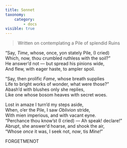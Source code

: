 ```yaml
---
title: Sonnet
taxonomy:
    category:
        - docs
visible: true
---
```


> Written on contemplating a Pile of splendid Ruins

“Say, *Time*, whose, once, yon stately Pile, (I cried)  
Which, now, thou crumbled ruthless with the soil?”  
He answer’d not — but spread his pinions wide,  
And flew, with eager haste, to ampler spoil.  

“Say, then prolific *Fame*, whose breath supplies  
Life to bright works of wonder, what were those?”  
Abash’d with blushes only she replies,  
Like one whose bosom heaves with secret woes.  

Lost in amaze I turn’d my steps aside,  
When, o’er the Pile, I saw *Oblivion* stride,  
With mien imperious, and with vacant eyne.  
“Perchance thou know’st (I cried) — Ah speak! declare!”  
Abrupt, she answer’d hoarse, and shook the air,  
“Whose *once* it was, I seek not, *now*, tis *Mine!*”  

FORGETMENOT
